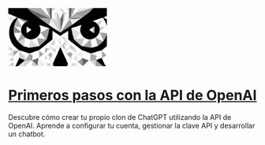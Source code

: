 <img src="../logo.png" alt="logo" width="200"/>

# [Primeros pasos con la API de OpenAI](https://ojosdemochuelo.net/primeros-pasos/)

Descubre cómo crear tu propio clon de ChatGPT utilizando la API de OpenAI. Aprende a configurar tu cuenta, gestionar la clave API y desarrollar un chatbot.
